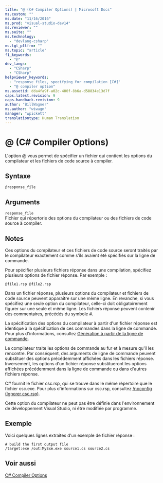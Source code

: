 ```yaml
---
title: "@ (C# Compiler Options) | Microsoft Docs"
ms.custom: ""
ms.date: "11/16/2016"
ms.prod: "visual-studio-dev14"
ms.reviewer: ""
ms.suite: ""
ms.technology: 
  - "devlang-csharp"
ms.tgt_pltfrm: ""
ms.topic: "article"
f1_keywords: 
  - "@"
dev_langs: 
  - "CSharp"
  - "CSharp"
helpviewer_keywords: 
  - "response files, specifying for compilation [C#]"
  - "@ compiler option"
ms.assetid: dda4fa9f-a02c-400f-8b6a-d58834e13d7f
caps.latest.revision: 9
caps.handback.revision: 9
author: "BillWagner"
ms.author: "wiwagn"
manager: "wpickett"
translationtype: Human Translation
---
```

# @ (C# Compiler Options)
L'option @ vous permet de spécifier un fichier qui contient les options du compilateur et les fichiers de code source à compiler.  
  
## Syntaxe  
  
```  
@response_file  
```  
  
## Arguments  
 `response_file`  
 Fichier qui répertorie des options du compilateur ou des fichiers de code source à compiler.  
  
## Notes  
 Ces options du compilateur et ces fichiers de code source seront traités par le compilateur exactement comme s'ils avaient été spécifiés sur la ligne de commande.  
  
 Pour spécifier plusieurs fichiers réponse dans une compilation, spécifiez plusieurs options de fichier réponse.  Par exemple :  
  
```  
@file1.rsp @file2.rsp  
```  
  
 Dans un fichier réponse, plusieurs options du compilateur et fichiers de code source peuvent apparaître sur une même ligne.  En revanche, si vous spécifiez une seule option du compilateur, celle\-ci doit obligatoirement figurer sur une seule et même ligne.  Les fichiers réponse peuvent contenir des commentaires, précédés du symbole \#.  
  
 La spécification des options du compilateur à partir d'un fichier réponse est identique à la spécification de ces commandes dans la ligne de commande.  Pour plus d'informations, consultez [Génération à partir de la ligne de commande](../../../csharp/language-reference/compiler-options/how-to-set-environment-variables-for-the-visual-studio-command-line.md).  
  
 Le compilateur traite les options de commande au fur et à mesure qu'il les rencontre.  Par conséquent, des arguments de ligne de commande peuvent substituer des options précédemment affichées dans les fichiers réponse.  Inversement, les options d'un fichier réponse substitueront les options affichées précédemment dans la ligne de commande ou dans d'autres fichiers réponse.  
  
 C\# fournit le fichier csc.rsp, qui se trouve dans le même répertoire que le fichier csc.exe.  Pour plus d'informations sur csc.rsp, consultez [\/noconfig \(Ignorer csc.rsp\)](../../../csharp/language-reference/compiler-options/noconfig-compiler-option.md).  
  
 Cette option du compilateur ne peut pas être définie dans l'environnement de développement Visual Studio, ni être modifiée par programme.  
  
## Exemple  
 Voici quelques lignes extraites d'un exemple de fichier réponse :  
  
```  
# build the first output file  
/target:exe /out:MyExe.exe source1.cs source2.cs  
```  
  
## Voir aussi  
 [C\# Compiler Options](../../../csharp/language-reference/compiler-options/index.md)